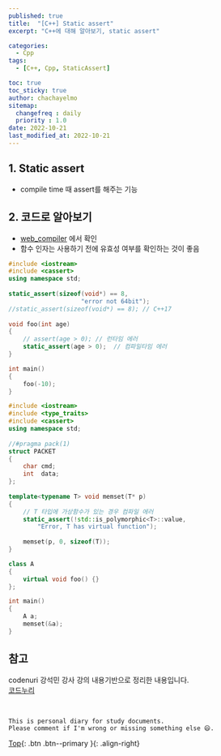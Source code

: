 ```yaml
---
published: true
title:  "[C++] Static assert"
excerpt: "C++에 대해 알아보기, static assert"

categories:
  - Cpp
tags:
  - [C++, Cpp, StaticAssert]

toc: true
toc_sticky: true
author: chachayelmo
sitemap:
  changefreq : daily
  priority : 1.0
date: 2022-10-21
last_modified_at: 2022-10-21
---
```


## 1. Static assert
- compile time 때 assert를 해주는 기능

## 2. 코드로 알아보기
- [web_compiler](https://godbolt.org/) 에서 확인
- 함수 인자는 사용하기 전에 유효성 여부를 확인하는 것이 좋음

```cpp
#include <iostream> 
#include <cassert>  
using namespace std; 
  
static_assert(sizeof(void*) == 8, 
                    "error not 64bit"); 
//static_assert(sizeof(void*) == 8); // C++17 
  
void foo(int age) 
{ 
    // assert(age > 0); // 런타임 에러
    static_assert(age > 0);  // 컴파일타임 에러
} 

int main() 
{ 
    foo(-10); 
}
```

```cpp
#include <iostream> 
#include <type_traits> 
#include <cassert>  
using namespace std; 
  
//#pragma pack(1) 
struct PACKET 
{ 
    char cmd; 
    int  data; 
}; 
  
template<typename T> void memset(T* p) 
{ 
    // T 타입에 가상함수가 있는 경우 컴파일 에러
    static_assert(!std::is_polymorphic<T>::value, 
        "Error, T has virtual function"); 
  
    memset(p, 0, sizeof(T)); 
}

class A  
{ 
    virtual void foo() {} 
};

int main() 
{ 
    A a; 
    memset(&a); 
}
```

## 참고
codenuri 강석민 강사 강의 내용기반으로 정리한 내용입니다.  
[코드누리](https://github.com/codenuri)

<br>

    This is personal diary for study documents.
    Please comment if I'm wrong or missing something else 😄. 

[Top](#){: .btn .btn--primary }{: .align-right}